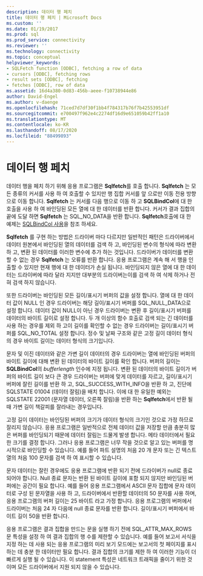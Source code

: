 ```yaml
---
description: 데이터 행 페치
title: 데이터 행 페치 | Microsoft Docs
ms.custom: ''
ms.date: 01/19/2017
ms.prod: sql
ms.prod_service: connectivity
ms.reviewer: ''
ms.technology: connectivity
ms.topic: conceptual
helpviewer_keywords:
- SQLFetch function [ODBC], fetching a row of data
- cursors [ODBC], fetching rows
- result sets [ODBC], fetching
- fetches [ODBC], row of data
ms.assetid: 16d4a380-0d83-456b-aeee-f10738944e86
author: David-Engel
ms.author: v-daenge
ms.openlocfilehash: 71ced7d7df30f1bb4f784317b76f7b42553951df
ms.sourcegitcommit: e700497f962e4c2274df16d9e651059b42ff1a10
ms.translationtype: MT
ms.contentlocale: ko-KR
ms.lasthandoff: 08/17/2020
ms.locfileid: "88499893"
---
```

# <a name="fetching-a-row-of-data"></a>데이터 행 페치
데이터 행을 페치 하기 위해 응용 프로그램은 **Sqlfetch**를 호출 합니다. **Sqlfetch** 는 모든 종류의 커서를 사용 하 여 호출할 수 있지만 행 집합 커서를 앞 으로만 이동 전용 방향으로 이동 합니다. **Sqlfetch** 는 커서를 다음 행으로 이동 하 고 **SQLBindCol**에 대 한 호출을 사용 하 여 바인딩된 모든 열에 대 한 데이터를 반환 합니다. 커서가 결과 집합의 끝에 도달 하면 **Sqlfetch** 는 SQL_NO_DATA을 반환 합니다. **Sqlfetch**호출에 대 한 예제는 [SQLBindCol 사용](../../../odbc/reference/develop-app/using-sqlbindcol.md)을 참조 하세요.  
  
 **Sqlfetch** 를 구현 하는 방법은 드라이버 마다 다르지만 일반적인 패턴은 드라이버에서 데이터 원본에서 바인딩된 열의 데이터를 검색 하 고, 바인딩된 변수의 형식에 따라 변환 하 고, 변환 된 데이터를 이러한 변수에 추가 하는 것입니다. 드라이버가 데이터를 변환할 수 없는 경우 **Sqlfetch** 는 오류를 반환 합니다. 응용 프로그램은 계속 해 서 행을 인출할 수 있지만 현재 행에 대 한 데이터가 손실 됩니다. 바인딩되지 않은 열에 대 한 데이터는 드라이버에 따라 달라 지지만 대부분의 드라이버는이를 검색 하 여 삭제 하거나 전혀 검색 하지 않습니다.  
  
 또한 드라이버는 바인딩된 모든 길이/표시기 버퍼의 값을 설정 합니다. 열에 대 한 데이터 값이 NULL 인 경우 드라이버는 해당 길이/표시기 버퍼를 SQL_NULL_DATA으로 설정 합니다. 데이터 값이 NULL이 아닌 경우 드라이버는 변환 후 길이/표시기 버퍼를 데이터의 바이트 길이로 설정 합니다. 두 개 이상의 함수 호출로 검색 되는 긴 데이터를 사용 하는 경우를 제외 하 고이 길이를 확인할 수 없는 경우 드라이버는 길이/표시기 버퍼를 SQL_NO_TOTAL 설정 합니다. 정수 및 날짜 구조와 같은 고정 길이 데이터 형식의 경우 바이트 길이는 데이터 형식의 크기입니다.  
  
 문자 및 이진 데이터와 같은 가변 길이 데이터의 경우 드라이버는 열에 바인딩된 버퍼의 바이트 길이에 대해 변환 된 데이터의 바이트 길이를 확인 합니다. 버퍼의 길이는 **SQLBindCol**의 *bufferlength* 인수에 지정 됩니다. 변환 된 데이터의 바이트 길이가 버퍼의 바이트 길이 보다 큰 경우 드라이버는 버퍼에 맞게 데이터를 자르고, 길이/표시기 버퍼에 잘린 길이를 반환 하 고, SQL_SUCCESS_WITH_INFO을 반환 하 고, 진단에 SQLSTATE 01004 (데이터 잘림)을 배치 합니다. 이에 대 한 유일한 예외는 SQLSTATE 22001 (문자열 데이터, 오른쪽 잘림)을 반환 하는 **Sqlfetch**에서 반환 될 때 가변 길이 책갈피를 잘라내는 경우입니다.  
  
 고정 길이 데이터는 바인딩된 버퍼의 크기가 데이터 형식의 크기인 것으로 가정 하므로 잘리지 않습니다. 응용 프로그램은 일반적으로 전체 데이터 값을 저장할 만큼 충분히 많은 버퍼를 바인딩되기 때문에 데이터 잘림는 드물게 발생 합니다. 메타 데이터에서 필요한 크기를 결정 합니다. 그러나 응용 프로그램은 너무 작을 것으로 알고 있는 버퍼를 명시적으로 바인딩할 수 있습니다. 예를 들어 파트 설명의 처음 20 개 문자 또는 긴 텍스트 열의 처음 100 문자를 검색 하 여 표시할 수 있습니다.  
  
 문자 데이터는 잘린 경우에도 응용 프로그램에 반환 되기 전에 드라이버가 null로 종료 되어야 합니다. Null 종료 문자는 반환 된 바이트 길이에 포함 되지 않지만 바인딩된 버퍼에는 공간이 필요 합니다. 예를 들어 응용 프로그램에서 ASCII 문자 집합에 문자 데이터로 구성 된 문자열을 사용 하 고, 드라이버에서 반환할 데이터의 50 문자를 사용 하며, 응용 프로그램의 버퍼 길이는 25 바이트 라고 가정 합니다. 응용 프로그램의 버퍼에서 드라이버는 처음 24 자 다음에 null 종료 문자를 반환 합니다. 길이/표시기 버퍼에서 바이트 길이 50을 반환 합니다.  
  
 응용 프로그램은 결과 집합을 만드는 문을 실행 하기 전에 SQL_ATTR_MAX_ROWS 문 특성을 설정 하 여 결과 집합의 행 수를 제한할 수 있습니다. 예를 들어 보고서 서식을 지정 하는 데 사용 되는 응용 프로그램의 미리 보기 모드에는 보고서의 첫 페이지를 표시 하는 데 충분 한 데이터만 필요 합니다. 결과 집합의 크기를 제한 하 여 이러한 기능이 더 빠르게 실행 될 수 있습니다. 이 statement 특성은 네트워크 트래픽을 줄이기 위한 것 이며 모든 드라이버에서 지원 되지 않을 수 있습니다.
